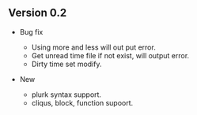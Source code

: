 ## Version 0.2
* Bug fix

  * Using more and less will out put error.
  * Get unread time file if not exist, will output error.
  * Dirty time set modify.

* New

  * plurk syntax support.
  * cliqus, block, function supoort.
